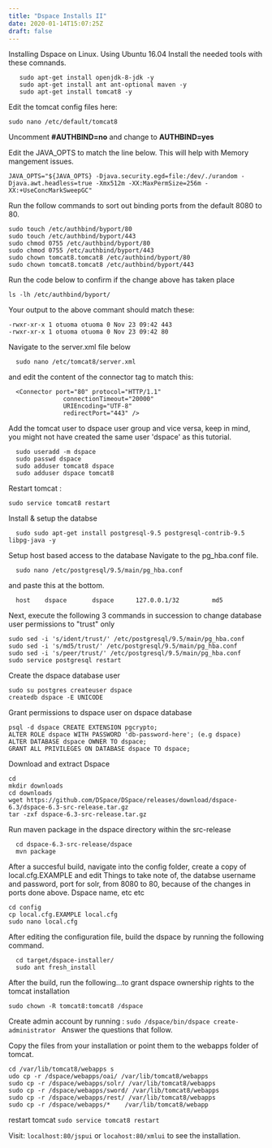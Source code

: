 ```yaml
---
title: "Dspace Installs II"
date: 2020-01-14T15:07:25Z
draft: false
---
```


Installing Dspace on Linux. Using Ubuntu 16.04
Install the needed tools with these comnands.

```
   sudo apt-get install openjdk-8-jdk -y
   sudo apt-get install ant ant-optional maven -y
   sudo apt-get install tomcat8 -y
```

Edit the tomcat config files here:

```
sudo nano /etc/default/tomcat8
```

Uncomment **#AUTHBIND=no** and change to **AUTHBIND=yes**

Edit the JAVA_OPTS to match the line below. This will help with Memory mangement issues.
```
JAVA_OPTS="${JAVA_OPTS} -Djava.security.egd=file:/dev/./urandom -Djava.awt.headless=true -Xmx512m -XX:MaxPermSize=256m -XX:+UseConcMarkSweepGC"
```

Run the follow commands to sort out binding ports from the default 8080 to 80.

```
sudo touch /etc/authbind/byport/80 
sudo touch /etc/authbind/byport/443 
sudo chmod 0755 /etc/authbind/byport/80 
sudo chmod 0755 /etc/authbind/byport/443 
sudo chown tomcat8.tomcat8 /etc/authbind/byport/80 
sudo chown tomcat8.tomcat8 /etc/authbind/byport/443 
```

Run the code below to confirm if the change above has taken place
```
ls -lh /etc/authbind/byport/
```
Your output to the above commant should match these:

```
-rwxr-xr-x 1 otuoma otuoma 0 Nov 23 09:42 443 
-rwxr-xr-x 1 otuoma otuoma 0 Nov 23 09:42 80 
```

Navigate to the server.xml file below

```
  sudo nano /etc/tomcat8/server.xml 
```
and edit the content of the connector tag to match this:

```
  <Connector port="80" protocol="HTTP/1.1"
               connectionTimeout="20000"
               URIEncoding="UTF-8"
               redirectPort="443" />
```

Add the tomcat user to dspace user group and vice versa, keep in mind, you might not have created the same user 'dspace' as this tutorial.

```
  sudo useradd -m dspace
  sudo passwd dspace
  sudo adduser tomcat8 dspace
  sudo adduser dspace tomcat8
```
Restart tomcat :

```  
sudo service tomcat8 restart 
```


Install & setup the databse

```
  sudo sudo apt-get install postgresql-9.5 postgresql-contrib-9.5 libpg-java -y 

```

Setup host based access to the database
Navigate to the pg_hba.conf file.
```
  sudo nano /etc/postgresql/9.5/main/pg_hba.conf 
```  

and paste this at the bottom.

```
  host    dspace       dspace      127.0.0.1/32         md5 
```
Next, execute the following 3 commands in succession to change database user permissions to "trust" only

```
sudo sed -i 's/ident/trust/' /etc/postgresql/9.5/main/pg_hba.conf 
sudo sed -i 's/md5/trust/' /etc/postgresql/9.5/main/pg_hba.conf 
sudo sed -i 's/peer/trust/' /etc/postgresql/9.5/main/pg_hba.conf 
sudo service postgresql restart
```

Create the dspace database user
```
sudo su postgres createuser dspace 
createdb dspace -E UNICODE
```


Grant permissions to dspace user on dspace database
```
psql -d dspace CREATE EXTENSION pgcrypto; 
ALTER ROLE dspace WITH PASSWORD 'db-password-here'; (e.g dspace) 
ALTER DATABASE dspace OWNER TO dspace; 
GRANT ALL PRIVILEGES ON DATABASE dspace TO dspace; 
```

Download and extract Dspace 

```
cd 
mkdir downloads 
cd downloads 
wget https://github.com/DSpace/DSpace/releases/download/dspace-6.3/dspace-6.3-src-release.tar.gz 
tar -zxf dspace-6.3-src-release.tar.gz
```

Run maven package in the dspace directory within the src-release

```
  cd dspace-6.3-src-release/dspace
  mvn package
```

After a succesful build, navigate into the config folder, create a copy of local.cfg.EXAMPLE and edit
Things to take note of, the  databse username and password, port for solr, from 8080 to 80, because of the changes in ports done above.
Dspace name, etc etc

```
cd config
cp local.cfg.EXAMPLE local.cfg
sudo nano local.cfg
```

After editing the configuration file, build the dspace by running the following command.

```
  cd target/dspace-installer/
  sudo ant fresh_install
```

After the build,  run the following...to grant dspace ownership rights to the tomcat installation

```
sudo chown -R tomcat8:tomcat8 /dspace 
```

Create admin account by running : ```sudo /dspace/bin/dspace create-administrator ```
Answer the questions that follow.


Copy the files from your installation or point them to the webapps folder of tomcat.

```
cd /var/lib/tomcat8/webapps s
udo cp -r /dspace/webapps/oai/ /var/lib/tomcat8/webapps 
sudo cp -r /dspace/webapps/solr/ /var/lib/tomcat8/webapps 
sudo cp -r /dspace/webapps/sword/ /var/lib/tomcat8/webapps 
sudo cp -r /dspace/webapps/rest/ /var/lib/tomcat8/webapps 
sudo cp -r /dspace/webapps/*    /var/lib/tomcat8/webapp
```

restart tomcat ```sudo service tomcat8 restart ```

Visit: ``localhost:80/jspui`` or ``locahost:80/xmlui`` to see the installation.